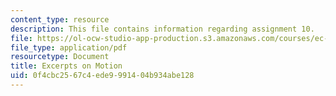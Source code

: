 ```yaml
---
content_type: resource
description: This file contains information regarding assignment 10.
file: https://ol-ocw-studio-app-production.s3.amazonaws.com/courses/ec-050-recreate-experiments-from-history-inform-the-future-from-the-past-galileo-january-iap-2010/0f4cbc2567c4ede9991404b934abe128_MITEC_050IAP10_assn10.pdf
file_type: application/pdf
resourcetype: Document
title: Excerpts on Motion
uid: 0f4cbc25-67c4-ede9-9914-04b934abe128
---
```

